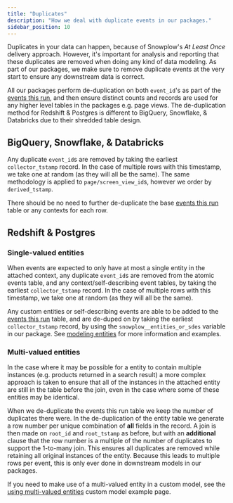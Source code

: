 ```yaml
---
title: "Duplicates"
description: "How we deal with duplicate events in our packages."
sidebar_position: 10
---
```


Duplicates in your data can happen, because of Snowplow's _At Least Once_ delivery approach. However, it's important for analysis and reporting that these duplicates are removed when doing any kind of data modeling. As part of our packages, we make sure to remove duplicate events at the very start to ensure any downstream data is correct.

All our packages perform de-duplication on both `event_id`'s as part of the [events this run](/docs/modeling-your-data/modeling-your-data-with-dbt/package-mechanics/this-run-tables/index.md#events-this-run), and then ensure distinct counts and records are used for any higher level tables in the packages e.g. page views. The de-duplication method for Redshift & Postgres is different to BigQuery, Snowflake, & Databricks due to their shredded table design. 

## BigQuery, Snowflake, & Databricks

Any duplicate `event_id`s are removed by taking the earliest `collector_tstamp` record. In the case of multiple rows with this timestamp, we take one at random (as they will all be the same). The same methodology is applied to `page/screen_view_id`s, however we order by `derived_tstamp`. 

There should be no need to further de-duplicate the base [events this run](/docs/modeling-your-data/modeling-your-data-with-dbt/package-mechanics/this-run-tables/index.md#events-this-run) table or any contexts for each row.

## Redshift & Postgres

### Single-valued entities
When events are expected to only have at most a single entity in the attached context, any duplicate `event_id`s are removed from the atomic events table, and any context/self-describing event tables, by taking the earliest `collector_tstamp` record. In the case of multiple rows with this timestamp, we take one at random (as they will all be the same).

Any custom entities or self-describing events are able to be added to the [events this run](/docs/modeling-your-data/modeling-your-data-with-dbt/package-mechanics/this-run-tables/index.md#events-this-run) table, and are de-duped on by taking the earliest `collector_tstamp` record, by using the `snowplow__entities_or_sdes` variable in our package. See [modeling entities](/docs/modeling-your-data/modeling-your-data-with-dbt/package-features/modeling-entities/index.md) for more information and examples.


### Multi-valued entities
In the case where it may be possible for a entity to contain multiple instances (e.g. products returned in a search result) a more complex approach is taken to ensure that all of the instances in the attached entity are still in the table before the join, even in the case where some of these entities may be identical. 

When we de-duplicate the events this run table we keep the number of duplicates there were. In the de-duplication of the entity table we generate a row number per unique combination of **all** fields in the record. A join is then made on `root_id` and `root_tstamp` as before, but with an **additional** clause that the row number is a multiple of the number of duplicates to support the 1-to-many join. This ensures all duplicates are removed while retaining all original instances of the entity. Because this leads to multiple rows per event, this is only ever done in downstream models in our packages.

If you need to make use of a multi-valued entity in a custom model, see the [using multi-valued entities](/docs/modeling-your-data/modeling-your-data-with-dbt/dbt-custom-models/examples/using-mulit-valued-entities/index.md) custom model example page.
